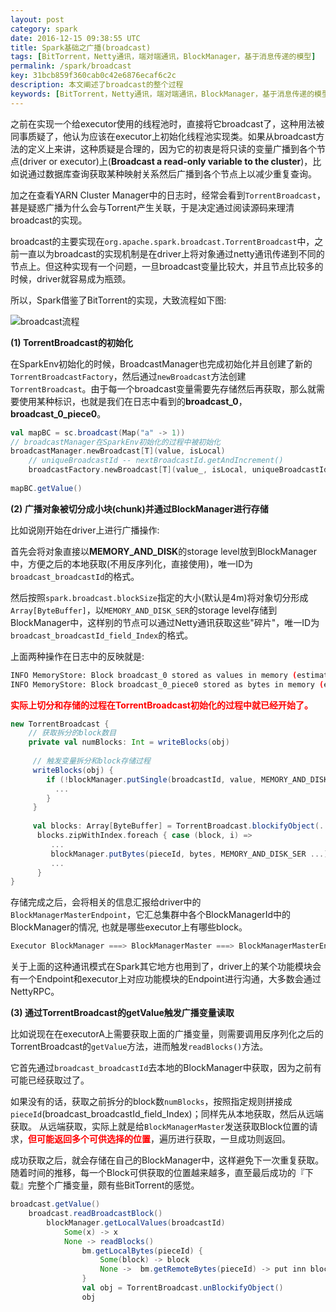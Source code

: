 ```yaml
---
layout: post
category: spark
date: 2016-12-15 09:38:55 UTC
title: Spark基础之广播(broadcast)
tags: [BitTorrent，Netty通讯，端对端通讯，BlockManager，基于消息传递的模型]
permalink: /spark/broadcast
key: 31bcb859f360cab0c42e6876ecaf6c2c
description: 本文阐述了broadcast的整个过程
keywords: [BitTorrent，Netty通讯，端对端通讯，BlockManager，基于消息传递的模型]
---
```

 
之前在实现一个给executor使用的线程池时，直接将它broadcast了，这种用法被同事质疑了，他认为应该在executor上初始化线程池实现类。如果从broadcast方法的定义上来讲，这种质疑是合理的，因为它的初衷是将只读的变量广播到各个节点(driver or executor)上(**Broadcast a read-only variable to the cluster**)，比如说通过数据库查询获取某种映射关系然后广播到各个节点上以减少重复查询。

加之在查看YARN Cluster Manager中的日志时，经常会看到`TorrentBroadcast`，甚是疑惑广播为什么会与Torrent产生关联，于是决定通过阅读源码来理清broadcast的实现。

broadcast的主要实现在`org.apache.spark.broadcast.TorrentBroadcast`中，之前一直以为broadcast的实现机制是在driver上将对象通过netty通讯传递到不同的节点上。但这种实现有一个问题，一旦broadcast变量比较大，并且节点比较多的时候，driver就容易成为瓶颈。

所以，Spark借鉴了BitTorrent的实现，大致流程如下图:

![broadcast流程](http://static.zybuluo.com/jacoffee/xoitcdzj93rrsfop47n2qx5z/image_1b461do6cr071liuj96p398r2p.png)

<b class="highlight">(1) TorrentBroadcast的初始化</b>

在SparkEnv初始化的时候，BroadcastManager也完成初始化并且创建了新的`TorrentBroadcastFactory`，然后通过`newBroadcast`方法创建`TorrentBroadcast`。由于每一个broadcast变量需要先存储然后再获取，那么就需要使用某种标识，也就是我们在日志中看到的**broadcast_0**，**broadcast_0_piece0**。

```scala
val mapBC = sc.broadcast(Map("a" -> 1))
// broadcastManager在SparkEnv初始化的过程中被初始化
broadcastManager.newBroadcast[T](value, isLocal)
    // uniqueBroadcastId -- nextBroadcastId.getAndIncrement()
    broadcastFactory.newBroadcast[T](value_, isLocal, uniqueBroadcastId)
    
mapBC.getValue()
```

<b class="highlight">(2) 广播对象被切分成小块(chunk)并通过BlockManager进行存储</b>

比如说刚开始在driver上进行广播操作:

首先会将对象直接以**MEMORY_AND_DISK**的storage level放到BlockManager中，方便之后的本地获取(不用反序列化，直接使用)，唯一ID为`broadcast_broadcastId`的格式。

然后按照`spark.broadcast.blockSize`指定的大小(默认是4m)将对象切分形成`Array[ByteBuffer]`，以`MEMORY_AND_DISK_SER`的storage level存储到BlockManager中，这样别的节点可以通过Netty通讯获取这些"碎片"，唯一ID为`broadcast_broadcastId_field_Index`的格式。

上面两种操作在日志中的反映就是:

```bash
INFO MemoryStore: Block broadcast_0 stored as values in memory (estimated size 5.0 MB, free 5.0 MB)
INFO MemoryStore: Block broadcast_0_piece0 stored as bytes in memory (estimated size 436.9 KB, free 5.4 MB)
```

<b style="color:red">实际上切分和存储的过程在TorrentBroadcast初始化的过程中就已经开始了。</b>

```scala
new TorrentBroadcast {
    // 获取拆分的block数目
    private val numBlocks: Int = writeBlocks(obj)
    
     // 触发变量拆分和block存储过程
     writeBlocks(obj) {
        if (!blockManager.putSingle(broadcastId, value, MEMORY_AND_DISK)) {
          ...
        }
     }
     
     val blocks: Array[ByteBuffer] = TorrentBroadcast.blockifyObject(...)
      blocks.zipWithIndex.foreach { case (block, i) =>
         ...
         blockManager.putBytes(pieceId, bytes, MEMORY_AND_DISK_SER ...)
         ...
      }
}
```

存储完成之后，会将相关的信息汇报给driver中的`BlockManagerMasterEndpoint`，它汇总集群中各个BlockManagerId中的BlockManager的情况, 也就是哪些executor上有哪些block。

```scala
Executor BlockManager ===> BlockManagerMaster ===> BlockManagerMasterEndpoint
```

关于上面的这种通讯模式在Spark其它地方也用到了，driver上的某个功能模块会有一个Endpoint和executor上对应功能模块的Endpoint进行沟通，大多数会通过NettyRPC。

<b class="highlight">(3) 通过TorrentBroadcast的getValue触发广播变量读取</b>

比如说现在在executorA上需要获取上面的广播变量，则需要调用反序列化之后的TorrentBroadcast的`getValue`方法，进而触发`readBlocks()`方法。

它首先通过`broadcast_broadcastId`去本地的BlockManager中获取，因为之前有可能已经获取过了。

如果没有的话，获取之前拆分的block数`numBlocks`，按照指定规则拼接成`pieceId`(broadcast_broadcastId_field_Index)；同样先从本地获取，然后从远端获取。
从远端获取，实际上就是给`BlockManagerMaster`发送获取Block位置的请求，<b style="color:red">但可能返回多个可供选择的位置</b>，遍历进行获取，一旦成功则返回。

成功获取之后，就会存储在自己的BlockManager中，这样避免下一次重复获取。随着时间的推移，每一个Block可供获取的位置越来越多，直至最后成功的『下载』完整个广播变量，颇有些BitTorrent的感觉。

```scala
broadcast.getValue()
    broadcast.readBroadcastBlock()
        blockManager.getLocalValues(broadcastId)
            Some(x) -> x
            None -> readBlocks()
                bm.getLocalBytes(pieceId) {
                    Some(block) -> block
                    None ->  bm.getRemoteBytes(pieceId) -> put inn blockManager
                }
                val obj = TorrentBroadcast.unBlockifyObject()
                obj
```     